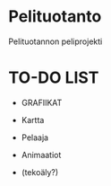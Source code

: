 Pelituotanto
==============================
Pelituotannon peliprojekti

TO-DO LIST
==============================
- GRAFIIKAT
-   Kartta
-   Pelaaja
-   Animaatiot
 
- (tekoäly?)
